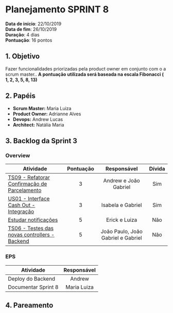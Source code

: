 # Planejamento SPRINT 8

**Data de início**: 22/10/2019 <br/>
**Data de fim**: 26/10/2019 <br/>
**Duração**: 4 dias <br/>
**Pontuação**: 16 pontos 

## 1. Objetivo

Fazer funcionalidades priorizadas pela product owner em conjunto com o a scrum master.. **A pontuação utilizada será baseada na escala Fibonacci ( 1, 2, 3, 5, 8, 13)**


## 2. Papéis 

* **Scrum Master:** Maria Luiza
* **Product Owner:** Adrianne Alves
* **Devops:** Andrew Lucas
* **Architect:** Natália Maria


## 3. Backlog da Sprint 3

### Overview
| Atividade | Pontuação | Responsável | Dívida |
| -------- | :----: | :----: | :----: |
|[TS09 - Refatorar Confirmação de Parcelamento](https://github.com/fga-eps-mds/2019.2-over26/issues/114) | 3 | Andrew e João Gabriel  | Sim |
|[US01 - Interface Cash Out - Integração](https://github.com/fga-eps-mds/2019.2-over26/issues/112) | 3 | Isabela e Gabriel | Sim |
| [Estudar notificações](https://github.com/fga-eps-mds/2019.2-Over26/issues/123) | 5 | Erick e Luiza | Não |
| [TS06 - Testes das novas controllers - Backend](https://github.com/fga-eps-mds/2019.2-Over26/issues/99) | 5 | João Paulo, João Gabriel e Gabriel | Não |



### EPS
| Atividade | Responsável |
| -------- | :----: |
| Deploy do Backend | Andrew |
| Documentar Sprint 8 | Maria Luiza |

## 4. Pareamento
<!-- ![](../../images/metrics_agile/pareamento_sprint7.png) -->